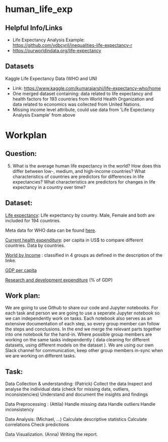 # human_life_exp

## Helpful Info/Links
- Life Expectancy Analysis Example: https://github.com/vdbcyril/inequalities-life-expectancy-r
- https://ourworldindata.org/life-expectancy

## Datasets 
Kaggle Life Expectancy Data (WHO and UN)
- Link: https://www.kaggle.com/kumarajarshi/life-expectancy-who/home
- One merged dataset containing: data related to life expectancy and health factors for 193 countries from
 World Health Organization and data related to economics was collected from United Nations. 
- Missing income level attribute, could use data from 'Life Expectancy Analysis Example' from above


# Workplan 
            
      
        
## Question:
5. What is the average human life expectancy in the world? How does this differ between low-, medium, and high-income countries? What characteristics of countries are predictors for differences in life expectancies? What characteristics are predictors for changes in life expectancy in a country over time? 

## Dataset: 
[Life expectancy](http://apps.who.int/gho/data/node.main.688?lang=en
): Life expectancy by country. Male, Female and both are included for 194 countries.

Meta data for WHO data can be found [here](http://apps.who.int/gho/data/node.metadata).

[Current health expenditure](http://apps.who.int/gho/data/node.main.GHEDCHEpcUSSHA2011?lang=en):  per capita in US$ to compare different countries. Data by countries.

[World by Income](http://datatopics.worldbank.org/world-development-indicators/the-world-by-income-and-region.html) : classified in 4 groups as defined in the description of the linke.

[GDP per capita](https://data.worldbank.org/indicator/NY.GDP.PCAP.CD?view=chart) 

[Research and development expenditure](https://data.worldbank.org/indicator/GB.XPD.RSDV.GD.ZS) (% of GDP)

## Work plan:
We are going to use Github to share our code and Jupyter notebooks. For each task and person we are going to use a seperate Jupyter notebook so we can independently work on tasks. Each notebook also serves as an extensive documentation of each step, so every group member can follow the steps and conclusions. In the end we merge the relevant parts together into one notebook for the hand-in. Where possible group members are working on the same tasks independently ( data cleaning for different datasets,  using different models on the dataset  ). We are using our own Slack channel for communication, keep other group members in-sync when we are working on different tasks. 

## Task: 

Data Collection & understanding: (Patrick)
Collect the data 
Inspect and analyse the individual data (check for missing data, outliers, inconsistencies)
Understand and document the insights and findings 

Data Preprocessing : (Attila)
Handle missing data
Handle outliers
Handle inconsistency 

Data Analysis: (Michael, ...)
Calculate descriptive statistics
Calculate correlations
Check predictions

Data Visualization. (Anna)
Writing the report.
